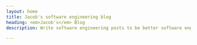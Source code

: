 ```yaml
---
layout: home
title: Jacob's software engineering blog
heading: <em>Jacob's</em> Blog
description: Write software engineering posts to be better software engineer.

---
```

